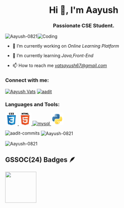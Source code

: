 <h1 align="center">Hi 👋, I'm Aayush</h1>
<h3 align="center">Passionate CSE Student.</h3>
<img align="right" alt="Coding" width="400" src="https://miro.medium.com/v2/resize:fit:1400/1*mB6YLIGqIk1hTzU6Fb12zQ.gif">

<p align="left"> <img src="https://komarev.com/ghpvc/?username=Aayush-0821&label=Profile%20views&color=0e75b6&style=flat" alt="Aayush-0821" /> </p>

- 🔭 I’m currently working on *Online Learning Platform*

- 🌱 I’m currently learning *Java,Front-End*

- 📫 How to reach me *vatsayush67@gmail.com*

<h3 align="left">Connect with me:</h3>
<p align="left">
<a href="https://www.linkedin.com/in/theaayushvats/" target="blank"><img align="center" src="https://raw.githubusercontent.com/rahuldkjain/github-profile-readme-generator/master/src/images/icons/Social/linked-in-alt.svg" alt="Aayush Vats" height="30" width="40" /></a>
<a href="https://leetcode.com/u/Aayush0821/" target="blank"><img align="center" src="https://image.pngaaa.com/118/4868118-middle.png" alt="aadit" height="30" width="40" /></a>
</p>

<h3 align="left">Languages and Tools:</h3>
<p align="left">  <a href="https://www.w3schools.com/css/" target="_blank" rel="noreferrer"> <img src="https://raw.githubusercontent.com/devicons/devicon/master/icons/css3/css3-original-wordmark.svg" alt="css3" width="40" height="40"/> </a> <a href="https://www.w3.org/html/" target="_blank" rel="noreferrer"> <img src="https://raw.githubusercontent.com/devicons/devicon/master/icons/html5/html5-original-wordmark.svg" alt="html5" width="40" height="40"/> </a> <a href="https://www.javascript.com" target="_blank" rel="noreferrer"> <img src="https://e7.pngegg.com/pngimages/640/199/png-clipart-javascript-logo-html-javascript-logo-angle-text-thumbnail.png" alt="mysql" width="40" height="40"/> </a> <a href="https://www.python.org" target="_blank" rel="noreferrer"> <img src="https://raw.githubusercontent.com/devicons/devicon/master/icons/python/python-original.svg" alt="python" width="40" height="40"/> </a> </p>

<p><img align="left" src="https://github-readme-stats.vercel.app/api/top-langs?username=Aayush-0821&show_icons=true&locale=en&layout=compact" alt="aadit-commits" /></p>

<p>&nbsp;<img align="center" src="https://github-readme-stats.vercel.app/api?username=Aayush-0821&show_icons=true&locale=en" alt="Aayush-0821" /></p>

<p><img align="center" src="https://github-readme-streak-stats.herokuapp.com/?user=Aayush-0821&" alt="Aayush-0821" /></p>

## GSSOC(24) Badges 🪶
<div style='display:flex; align-items:center; gap: 10px;' align='center'><a href="https://gssoc.girlscript.tech/leaderboard">
<img src="https://raw.githubusercontent.com/GSSoC24/Postman-Challenge/main/docs/assets/Postman%20White.png" width="100px" height="100px" />

</div>
